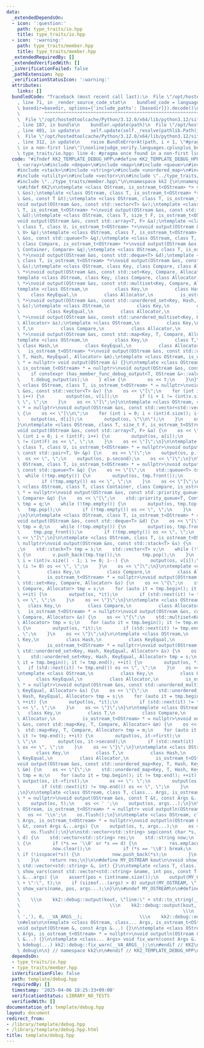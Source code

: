 ```yaml
---
data:
  _extendedDependsOn:
  - icon: ':question:'
    path: type_traits/io.hpp
    title: type_traits/io.hpp
  - icon: ':warning:'
    path: type_traits/member.hpp
    title: type_traits/member.hpp
  _extendedRequiredBy: []
  _extendedVerifiedWith: []
  _isVerificationFailed: false
  _pathExtension: hpp
  _verificationStatusIcon: ':warning:'
  attributes:
    links: []
  bundledCode: "Traceback (most recent call last):\n  File \"/opt/hostedtoolcache/Python/3.12.0/x64/lib/python3.12/site-packages/onlinejudge_verify/documentation/build.py\"\
    , line 71, in _render_source_code_stat\n    bundled_code = language.bundle(stat.path,\
    \ basedir=basedir, options={'include_paths': [basedir]}).decode()\n          \
    \         ^^^^^^^^^^^^^^^^^^^^^^^^^^^^^^^^^^^^^^^^^^^^^^^^^^^^^^^^^^^^^^^^^^^^^^^^^^^^^^^^^\n\
    \  File \"/opt/hostedtoolcache/Python/3.12.0/x64/lib/python3.12/site-packages/onlinejudge_verify/languages/cplusplus.py\"\
    , line 187, in bundle\n    bundler.update(path)\n  File \"/opt/hostedtoolcache/Python/3.12.0/x64/lib/python3.12/site-packages/onlinejudge_verify/languages/cplusplus_bundle.py\"\
    , line 401, in update\n    self.update(self._resolve(pathlib.Path(included), included_from=path))\n\
    \  File \"/opt/hostedtoolcache/Python/3.12.0/x64/lib/python3.12/site-packages/onlinejudge_verify/languages/cplusplus_bundle.py\"\
    , line 312, in update\n    raise BundleErrorAt(path, i + 1, \"#pragma once found\
    \ in a non-first line\")\nonlinejudge_verify.languages.cplusplus_bundle.BundleErrorAt:\
    \ type_traits/io.hpp: line 4: #pragma once found in a non-first line\n"
  code: "#ifndef KK2_TEMPLATE_DEBUG_HPP\n#define KK2_TEMPLATE_DEBUG_HPP 1\n\n#include\
    \ <array>\n#include <deque>\n#include <map>\n#include <queue>\n#include <set>\n\
    #include <stack>\n#include <string>\n#include <unordered_map>\n#include <unordered_set>\n\
    #include <utility>\n#include <vector>\n\n#include \"../type_traits/io.hpp\"\n\
    #include \"../type_traits/member.hpp\"\n\nnamespace kk2 {\n\nnamespace debug {\n\
    \n#ifdef KK2\n\ntemplate <class OStream, is_ostream_t<OStream> *> void output(OStream\
    \ &os);\ntemplate <class OStream, class T, is_ostream_t<OStream> *> void output(OStream\
    \ &os, const T &t);\ntemplate <class OStream, class T, is_ostream_t<OStream> *>\n\
    void output(OStream &os, const std::vector<T> &v);\ntemplate <class OStream, class\
    \ T, is_ostream_t<OStream> *>\nvoid output(OStream &os, const std::vector<std::vector<T>>\
    \ &d);\ntemplate <class OStream, class T, size_t F, is_ostream_t<OStream> *>\n\
    void output(OStream &os, const std::array<T, F> &a);\ntemplate <class OStream,\
    \ class T, class U, is_ostream_t<OStream> *>\nvoid output(OStream &os, const std::pair<T,\
    \ U> &p);\ntemplate <class OStream, class T, is_ostream_t<OStream> *>\nvoid output(OStream\
    \ &os, const std::queue<T> &q);\ntemplate <class OStream, class T, class Container,\
    \ class Compare, is_ostream_t<OStream> *>\nvoid output(OStream &os, const std::priority_queue<T,\
    \ Container, Compare> &q);\ntemplate <class OStream, class T, is_ostream_t<OStream>\
    \ *>\nvoid output(OStream &os, const std::deque<T> &d);\ntemplate <class OStream,\
    \ class T, is_ostream_t<OStream> *>\nvoid output(OStream &os, const std::stack<T>\
    \ &s);\ntemplate <class OStream, class Key, class Compare, class Allocator, is_ostream_t<OStream>\
    \ *>\nvoid output(OStream &os, const std::set<Key, Compare, Allocator> &s);\n\
    template <class OStream, class Key, class Compare, class Allocator, is_ostream_t<OStream>\
    \ *>\nvoid output(OStream &os, const std::multiset<Key, Compare, Allocator> &s);\n\
    template <class OStream,\n          class Key,\n          class Hash,\n      \
    \    class KeyEqual,\n          class Allocator,\n          is_ostream_t<OStream>\
    \ *>\nvoid output(OStream &os, const std::unordered_set<Key, Hash, KeyEqual, Allocator>\
    \ &s);\ntemplate <class OStream,\n          class Key,\n          class Hash,\n\
    \          class KeyEqual,\n          class Allocator,\n          is_ostream_t<OStream>\
    \ *>\nvoid output(OStream &os, const std::unordered_multiset<Key, Hash, KeyEqual,\
    \ Allocator> &s);\ntemplate <class OStream,\n          class Key,\n          class\
    \ T,\n          class Compare,\n          class Allocator,\n          is_ostream_t<OStream>\
    \ *>\nvoid output(OStream &os, const std::map<Key, T, Compare, Allocator> &m);\n\
    template <class OStream,\n          class Key,\n          class T,\n         \
    \ class Hash,\n          class KeyEqual,\n          class Allocator,\n       \
    \   is_ostream_t<OStream> *>\nvoid output(OStream &os, const std::unordered_map<Key,\
    \ T, Hash, KeyEqual, Allocator> &m);\ntemplate <class OStream, is_ostream_t<OStream>\
    \ * = nullptr> void output(OStream &) {}\n\ntemplate <class OStream, class T,\
    \ is_ostream_t<OStream> * = nullptr>\nvoid output(OStream &os, const T &t) {\n\
    \    if constexpr (has_member_func_debug_output<T, OStream &>::value) {\n    \
    \    t.debug_output(os);\n    } else {\n        os << t;\n    }\n}\n\ntemplate\
    \ <class OStream, class T, is_ostream_t<OStream> * = nullptr>\nvoid output(OStream\
    \ &os, const std::vector<T> &v) {\n    os << \"[\";\n    for (int i = 0; i < (int)v.size();\
    \ i++) {\n        output(os, v[i]);\n        if (i + 1 != (int)v.size()) os <<\
    \ \", \";\n    }\n    os << \"]\";\n}\n\ntemplate <class OStream, class T, is_ostream_t<OStream>\
    \ * = nullptr>\nvoid output(OStream &os, const std::vector<std::vector<T>> &d)\
    \ {\n    os << \"[\\n\";\n    for (int i = 0; i < (int)d.size(); i++) {\n    \
    \    output(os, d[i]);\n        output(os, \"\\n\");\n    }\n    os << \"]\";\n\
    }\n\ntemplate <class OStream, class T, size_t F, is_ostream_t<OStream> * = nullptr>\n\
    void output(OStream &os, const std::array<T, F> &a) {\n    os << \"[\";\n    for\
    \ (int i = 0; i < (int)F; i++) {\n        output(os, a[i]);\n        if (i + 1\
    \ != (int)F) os << \", \";\n    }\n    os << \"]\";\n}\n\ntemplate <class OStream,\
    \ class T, class U, is_ostream_t<OStream> * = nullptr>\nvoid output(OStream &os,\
    \ const std::pair<T, U> &p) {\n    os << \"(\";\n    output(os, p.first);\n  \
    \  os << \", \";\n    output(os, p.second);\n    os << \")\";\n}\n\ntemplate <class\
    \ OStream, class T, is_ostream_t<OStream> * = nullptr>\nvoid output(OStream &os,\
    \ const std::queue<T> &q) {\n    os << \"[\";\n    std::queue<T> tmp = q;\n  \
    \  while (!tmp.empty()) {\n        output(os, tmp.front());\n        tmp.pop();\n\
    \        if (!tmp.empty()) os << \", \";\n    }\n    os << \"]\";\n}\n\ntemplate\
    \ <class OStream, class T, class Container, class Compare, is_ostream_t<OStream>\
    \ * = nullptr>\nvoid output(OStream &os, const std::priority_queue<T, Container,\
    \ Compare> &q) {\n    os << \"[\";\n    std::priority_queue<T, Container, Compare>\
    \ tmp = q;\n    while (!tmp.empty()) {\n        output(os, tmp.top());\n     \
    \   tmp.pop();\n        if (!tmp.empty()) os << \", \";\n    }\n    os << \"]\"\
    ;\n}\n\ntemplate <class OStream, class T, is_ostream_t<OStream> * = nullptr>\n\
    void output(OStream &os, const std::deque<T> &d) {\n    os << \"[\";\n    std::deque<T>\
    \ tmp = d;\n    while (!tmp.empty()) {\n        output(os, tmp.front());\n   \
    \     tmp.pop_front();\n        if (!tmp.empty()) os << \", \";\n    }\n    os\
    \ << \"]\";\n}\n\ntemplate <class OStream, class T, is_ostream_t<OStream> * =\
    \ nullptr>\nvoid output(OStream &os, const std::stack<T> &s) {\n    os << \"[\"\
    ;\n    std::stack<T> tmp = s;\n    std::vector<T> v;\n    while (!tmp.empty())\
    \ {\n        v.push_back(tmp.top());\n        tmp.pop();\n    }\n    for (int\
    \ i = (int)v.size() - 1; i >= 0; i--) {\n        output(os, v[i]);\n        if\
    \ (i != 0) os << \", \";\n    }\n    os << \"]\";\n}\n\ntemplate <class OStream,\n\
    \          class Key,\n          class Compare,\n          class Allocator,\n\
    \          is_ostream_t<OStream> * = nullptr>\nvoid output(OStream &os, const\
    \ std::set<Key, Compare, Allocator> &s) {\n    os << \"{\";\n    std::set<Key,\
    \ Compare, Allocator> tmp = s;\n    for (auto it = tmp.begin(); it != tmp.end();\
    \ ++it) {\n        output(os, *it);\n        if (std::next(it) != tmp.end()) os\
    \ << \", \";\n    }\n    os << \"}\";\n}\n\ntemplate <class OStream,\n       \
    \   class Key,\n          class Compare,\n          class Allocator,\n       \
    \   is_ostream_t<OStream> * = nullptr>\nvoid output(OStream &os, const std::multiset<Key,\
    \ Compare, Allocator> &s) {\n    os << \"{\";\n    std::multiset<Key, Compare,\
    \ Allocator> tmp = s;\n    for (auto it = tmp.begin(); it != tmp.end(); ++it)\
    \ {\n        output(os, *it);\n        if (std::next(it) != tmp.end()) os << \"\
    , \";\n    }\n    os << \"}\";\n}\n\ntemplate <class OStream,\n          class\
    \ Key,\n          class Hash,\n          class KeyEqual,\n          class Allocator,\n\
    \          is_ostream_t<OStream> * = nullptr>\nvoid output(OStream &os, const\
    \ std::unordered_set<Key, Hash, KeyEqual, Allocator> &s) {\n    os << \"{\";\n\
    \    std::unordered_set<Key, Hash, KeyEqual, Allocator> tmp = s;\n    for (auto\
    \ it = tmp.begin(); it != tmp.end(); ++it) {\n        output(os, *it);\n     \
    \   if (std::next(it) != tmp.end()) os << \", \";\n    }\n    os << \"}\";\n}\n\
    \ntemplate <class OStream,\n          class Key,\n          class Hash,\n    \
    \      class KeyEqual,\n          class Allocator,\n          is_ostream_t<OStream>\
    \ * = nullptr>\nvoid output(OStream &os, const std::unordered_multiset<Key, Hash,\
    \ KeyEqual, Allocator> &s) {\n    os << \"{\";\n    std::unordered_multiset<Key,\
    \ Hash, KeyEqual, Allocator> tmp = s;\n    for (auto it = tmp.begin(); it != tmp.end();\
    \ ++it) {\n        output(os, *it);\n        if (std::next(it) != tmp.end()) os\
    \ << \", \";\n    }\n    os << \"}\";\n}\n\ntemplate <class OStream,\n       \
    \   class Key,\n          class T,\n          class Compare,\n          class\
    \ Allocator,\n          is_ostream_t<OStream> * = nullptr>\nvoid output(OStream\
    \ &os, const std::map<Key, T, Compare, Allocator> &m) {\n    os << \"{\";\n  \
    \  std::map<Key, T, Compare, Allocator> tmp = m;\n    for (auto it = tmp.begin();\
    \ it != tmp.end(); ++it) {\n        output(os, it->first);\n        os << \":\
    \ \";\n        output(os, it->second);\n        if (std::next(it) != tmp.end())\
    \ os << \", \";\n    }\n    os << \"}\";\n}\n\ntemplate <class OStream,\n    \
    \      class Key,\n          class T,\n          class Hash,\n          class\
    \ KeyEqual,\n          class Allocator,\n          is_ostream_t<OStream> * = nullptr>\n\
    void output(OStream &os, const std::unordered_map<Key, T, Hash, KeyEqual, Allocator>\
    \ &m) {\n    os << \"{\";\n    std::unordered_map<Key, T, Hash, KeyEqual, Allocator>\
    \ tmp = m;\n    for (auto it = tmp.begin(); it != tmp.end(); ++it) {\n       \
    \ output(os, it->first);\n        os << \": \";\n        output(os, it->second);\n\
    \        if (std::next(it) != tmp.end()) os << \", \";\n    }\n    os << \"}\"\
    ;\n}\n\ntemplate <class OStream, class T, class... Args, is_ostream_t<OStream>\
    \ * = nullptr>\nvoid output(OStream &os, const T &t, const Args &...args) {\n\
    \    output(os, t);\n    os << ' ';\n    output(os, args...);\n}\n\ntemplate <class\
    \ OStream, is_ostream_t<OStream> * = nullptr> void outputln(OStream &os) {\n \
    \   os << '\\n';\n    os.flush();\n}\n\ntemplate <class OStream, class T, class...\
    \ Args, is_ostream_t<OStream> * = nullptr>\nvoid outputln(OStream &os, const T\
    \ &t, const Args &...args) {\n    output(os, t, args...);\n    os << '\\n';\n\
    \    os.flush();\n}\n\nstd::vector<std::string> sep(const char *s, const char\
    \ d) {\n    std::vector<std::string> res;\n    std::string now;\n    while (true)\
    \ {\n        if (*s == '\\0' or *s == d) {\n            res.emplace_back(now);\n\
    \            now.clear();\n            if (*s == '\\0') break;\n        } else\
    \ if (!isspace(*s)) {\n            now.push_back(*s);\n        }\n        s++;\n\
    \    }\n    return res;\n}\n\n#define MY_OSTREAM kout\n\nvoid show_vars(const\
    \ std::vector<std::string> &, int) {}\n\ntemplate <class T, class... Args>\nvoid\
    \ show_vars(const std::vector<std::string> &name, int pos, const T &t, const Args\
    \ &...args) {\n    assert(pos < (int)name.size());\n    output(MY_OSTREAM, name[pos++]\
    \ + \":\", t);\n    if (sizeof...(args) > 0) output(MY_OSTREAM, \", \");\n   \
    \ show_vars(name, pos, args...);\n}\n\n#undef MY_OSTREAM\n\n#define kdebug(...)\
    \                                                                            \
    \    \\\n    kk2::debug::output(kout, \"line:\" + std::to_string(__LINE__)); \
    \                                 \\\n    kk2::debug::output(kout, ' ');     \
    \                                                            \\\n    kk2::debug::show_vars(kk2::debug::sep(#__VA_ARGS__,\
    \ ','), 0, __VA_ARGS__);                     \\\n    kk2::debug::outputln(kout);\n\
    \n#else\n\ntemplate <class OStream, class... Args, is_ostream_t<OStream> * = nullptr>\n\
    void output(OStream &, const Args &...) {}\n\ntemplate <class OStream, class...\
    \ Args, is_ostream_t<OStream> * = nullptr>\nvoid outputln(OStream &, const Args\
    \ &...) {}\n\ntemplate <class... Args> void fix_warn(const Args &...) {}\n\n#define\
    \ kdebug(...) kk2::debug::fix_warn(__VA_ARGS__);\n\n#endif // KK2\n\n} // namespace\
    \ debug\n\n} // namespace kk2\n\n#endif // KK2_TEMPLATE_DEBUG_HPP\n"
  dependsOn:
  - type_traits/io.hpp
  - type_traits/member.hpp
  isVerificationFile: false
  path: template/debug.hpp
  requiredBy: []
  timestamp: '2025-04-06 18:25:33+09:00'
  verificationStatus: LIBRARY_NO_TESTS
  verifiedWith: []
documentation_of: template/debug.hpp
layout: document
redirect_from:
- /library/template/debug.hpp
- /library/template/debug.hpp.html
title: template/debug.hpp
---
```

